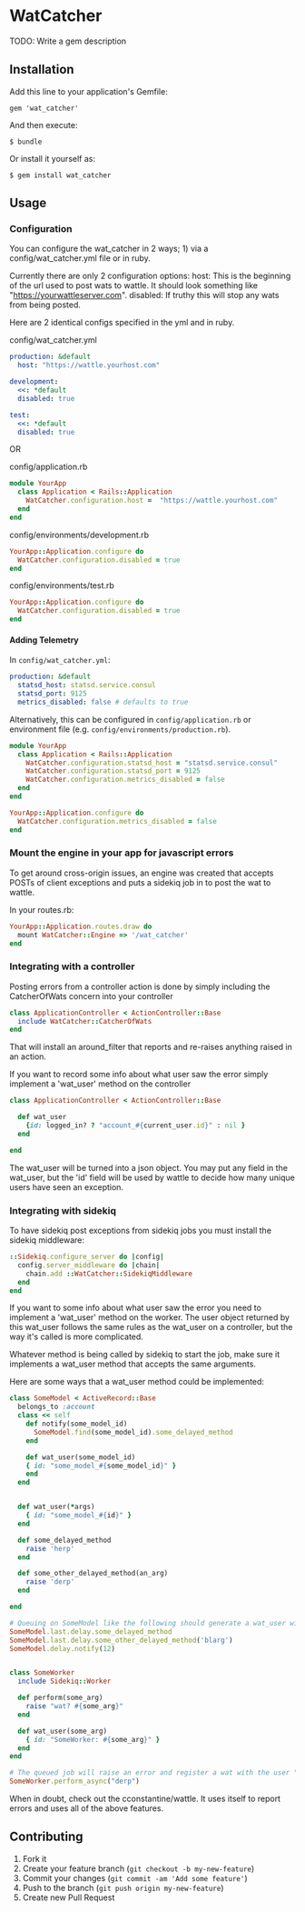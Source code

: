 # WatCatcher

TODO: Write a gem description

## Installation

Add this line to your application's Gemfile:

    gem 'wat_catcher'

And then execute:

    $ bundle

Or install it yourself as:

    $ gem install wat_catcher

## Usage

### Configuration
You can configure the wat_catcher in 2 ways; 1) via a config/wat_catcher.yml file or in ruby.

Currently there are only 2 configuration options:
host: This is the beginning of the url used to post wats to wattle.  It should look something like "https://yourwattleserver.com".
disabled: If truthy this will stop any wats from being posted.

Here are 2 identical configs specified in the yml and in ruby.

config/wat_catcher.yml
```yml
production: &default
  host: "https://wattle.yourhost.com"

development:
  <<: *default
  disabled: true

test:
  <<: *default
  disabled: true
```

OR

config/application.rb
```ruby
module YourApp
  class Application < Rails::Application
    WatCatcher.configuration.host =  "https://wattle.yourhost.com"
  end
end
```

config/environments/development.rb
```ruby
YourApp::Application.configure do
  WatCatcher.configuration.disabled = true
end
```

config/environments/test.rb
```ruby
YourApp::Application.configure do
  WatCatcher.configuration.disabled = true
end
```

#### Adding Telemetry
In `config/wat_catcher.yml`:

```yml
production: &default
  statsd_host: statsd.service.consul
  statsd_port: 9125
  metrics_disabled: false # defaults to true
```

Alternatively, this can be configured in `config/application.rb` or environment file (e.g. `config/environments/production.rb`).
```ruby
module YourApp
  class Application < Rails::Application
    WatCatcher.configuration.statsd_host = "statsd.service.consul"
    WatCatcher.configuration.statsd_port = 9125
    WatCatcher.configuration.metrics_disabled = false
  end
end
```

```ruby
YourApp::Application.configure do
  WatCatcher.configuration.metrics_disabled = false
end
```

### Mount the engine in your app for javascript errors
To get around cross-origin issues, an engine was created that accepts POSTs of client exceptions and puts a sidekiq
job in to post the wat to wattle.

In your routes.rb:
```ruby
YourApp::Application.routes.draw do
  mount WatCatcher::Engine => '/wat_catcher'
end
```

### Integrating with a controller

Posting errors from a controller action is done by simply including the CatcherOfWats concern into your controller
```ruby
class ApplicationController < ActionController::Base
  include WatCatcher::CatcherOfWats
end
```

That will install an around_filter that reports and re-raises anything raised in an action.

If you want to record some info about what user saw the error simply implement a 'wat_user' method on the controller
```ruby
class ApplicationController < ActionController::Base

  def wat_user
    {id: logged_in? ? "account_#{current_user.id}" : nil }
  end

end
```

The wat_user will be turned into a json object.  You may put any field in the wat_user, but the 'id' field will be used
by wattle to decide how many unique users have seen an exception.

### Integrating with sidekiq

To have sidekiq post exceptions from sidekiq jobs you must install the sidekiq middleware:
```ruby
::Sidekiq.configure_server do |config|
  config.server_middleware do |chain|
    chain.add ::WatCatcher::SidekiqMiddleware
  end
end
```

If you want to some info about what user saw the error you need to implement a 'wat_user' method on the worker.  The user
object returned by this wat_user follows the same rules as the wat_user on a controller, but the way it's called is
more complicated.

Whatever method is being called by sidekiq to start the job, make sure it implements a wat_user method that accepts
the same arguments.

Here are some ways that a wat_user method could be implemented:
```ruby
class SomeModel < ActiveRecord::Base
  belongs_to :account
  class << self
    def notify(some_model_id)
      SomeModel.find(some_model_id).some_delayed_method
    end

    def wat_user(some_model_id)
    { id: "some_model_#{some_model_id}" }
    end
  end


  def wat_user(*args)
    { id: "some_model_#{id}" }
  end

  def some_delayed_method
    raise 'herp'
  end

  def some_other_delayed_method(an_arg)
    raise 'derp'
  end

end

# Queuing on SomeModel like the following should generate a wat_user with a reasonable id.
SomeModel.last.delay.some_delayed_method
SomeModel.last.delay.some_other_delayed_method('blarg')
SomeModel.delay.notify(12)


class SomeWorker
  include Sidekiq::Worker

  def perform(some_arg)
    raise "wat? #{some_arg}"
  end

  def wat_user(some_arg)
    { id: "SomeWorker: #{some_arg}" }
  end
end

# The queued job will raise an error and register a wat with the user "SomeWorker: derp"
SomeWorker.perform_async("derp")
```


When in doubt, check out the cconstantine/wattle.  It uses itself to report errors and uses all of the above features.

## Contributing

1. Fork it
2. Create your feature branch (`git checkout -b my-new-feature`)
3. Commit your changes (`git commit -am 'Add some feature'`)
4. Push to the branch (`git push origin my-new-feature`)
5. Create new Pull Request
